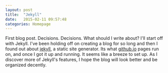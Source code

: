 ```yaml
---
layout: post
title:  "Jekyll"
date:   2015-02-11 09:57:48
categories: Homepage
---
```

First blog post. Decisions. Decisions. What should I write about? I'll start off with Jekyll. I've been holding off on creating a blog for so long and then I found out about [jekyll], a static site generator. Its what [github.io] pages run on, and once I got it up and running. It seems like a breeze to set up. As I discover more of Jekyll's features, I hope the blog will look better and be organized decently. 

[jekyll]:      http://jekyllrb.com
[jekyll-gh]:   https://github.com/jekyll/jekyll
[jekyll-help]: https://github.com/jekyll/jekyll-help
[github.io]: http://www.github.io
